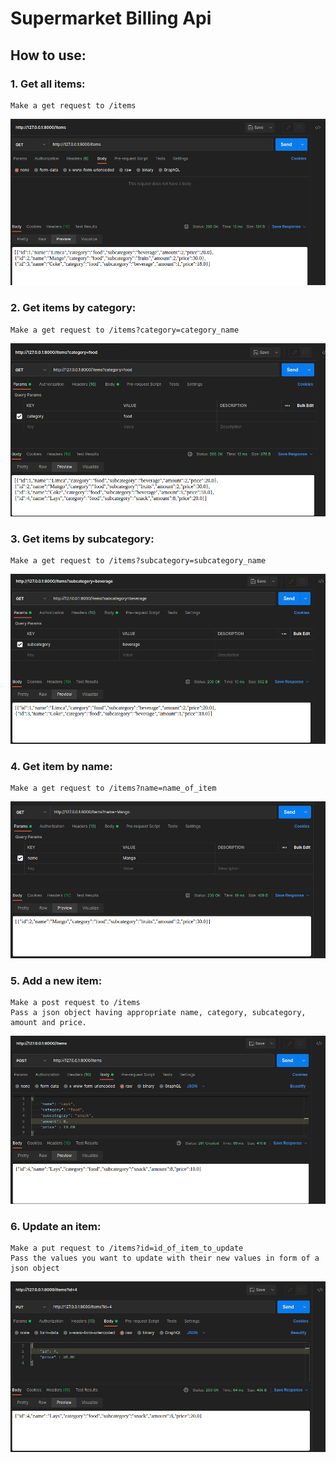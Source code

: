 # Supermarket Billing Api
## How to use:

### 1. Get all items:
    Make a get request to /items
  ![get all items](images/get-all.png)

### 2. Get items by category:
    Make a get request to /items?category=category_name
  ![get items by category](images/get-by-category.png)

### 3. Get items by subcategory:
    Make a get request to /items?subcategory=subcategory_name
  ![get items by subcategory](images/get-by-subcategory.png)

### 4. Get item  by name:
    Make a get request to /items?name=name_of_item
  ![get item  by name](images/get-by-name.png)

### 5. Add a new item:
    Make a post request to /items
    Pass a json object having appropriate name, category, subcategory, amount and price.
  ![add a new item](images/post.png)

### 6. Update an item:
    Make a put request to /items?id=id_of_item_to_update
    Pass the values you want to update with their new values in form of a json object
  ![update an item](images/update.png)
